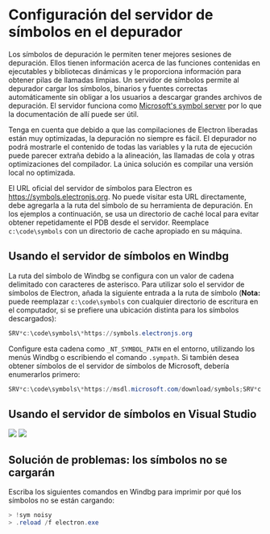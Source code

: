 # Configuración del servidor de símbolos en el depurador

Los símbolos de depuración le permiten tener mejores sesiones de depuración. Ellos tienen información acerca de las funciones contenidas en ejecutables y bibliotecas dinámicas y le proporciona información para obtener pilas de llamadas limpias. Un servidor de símbolos permite al depurador cargar los símbolos, binarios y fuentes correctas automáticamente sin obligar a los usuarios a descargar grandes archivos de depuración. El servidor funciona como [Microsoft's symbol server](https://support.microsoft.com/kb/311503) por lo que la documentación de allí puede ser útil.

Tenga en cuenta que debido a que las compilaciones de Electron liberadas están muy optimizadas, la depuración no siempre es fácil. El depurador no podrá mostrarle el contenido de todas las variables y la ruta de ejecución puede parecer extraña debido a la alineación, las llamadas de cola y otras optimizaciones del compilador. La única solución es compilar una versión local no optimizada.

El URL oficial del servidor de símbolos para Electron es https://symbols.electronjs.org. No puede visitar esta URL directamente, debe agregarla a la ruta del símbolo de su herramienta de depuración. En los ejemplos a continuación, se usa un directorio de caché local para evitar obtener repetidamente el PDB desde el servidor. Reemplace `c:\code\symbols` con un directorio de cache apropiado en su máquina.

## Usando el servidor de símbolos en Windbg

La ruta del símbolo de Windbg se configura con un valor de cadena delimitado con caracteres de asterisco. Para utilizar solo el servidor de símbolos de Electron, añada la siguiente entrada a la ruta de símbolo (**Nota:** puede reemplazar `c:\code\symbols` con cualquier directorio de escritura en el computador, si se prefiere una ubicación distinta para los símbolos descargados):

```powershell
SRV*c:\code\symbols\*https://symbols.electronjs.org
```

Configure esta cadena como `_NT_SYMBOL_PATH` en el entorno, utilizando los menús Windbg o escribiendo el comando `.sympath`. Si también desea obtener símbolos de el servidor de símbolos de Microsoft, debería enumerarlos primero:

```powershell
SRV*c:\code\symbols\*https://msdl.microsoft.com/download/symbols;SRV*c:\code\symbols\*https://symbols.electronjs.org
```

## Usando el servidor de símbolos en Visual Studio

<img src='https://mdn.mozillademos.org/files/733/symbol-server-vc8express-menu.jpg' />
<img src='https://mdn.mozillademos.org/files/2497/2005_options.gif' />

## Solución de problemas: los símbolos no se cargarán

Escriba los siguientes comandos en Windbg para imprimir por qué los símbolos no se están cargando:

```powershell
> !sym noisy
> .reload /f electron.exe
```
